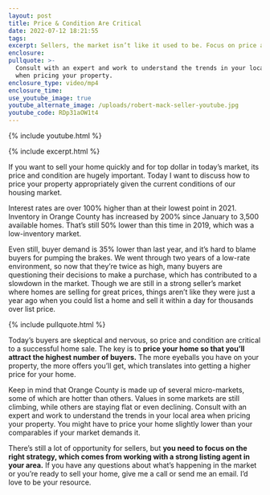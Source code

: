 ```yaml
---
layout: post
title: Price & Condition Are Critical
date: 2022-07-12 18:21:55
tags:
excerpt: Sellers, the market isn’t like it used to be. Focus on price and condition.
enclosure:
pullquote: >-
  Consult with an expert and work to understand the trends in your local area
  when pricing your property.
enclosure_type: video/mp4
enclosure_time:
use_youtube_image: true
youtube_alternate_image: /uploads/robert-mack-seller-youtube.jpg
youtube_code: RDp31aOW1t4
---
```

{% include youtube.html %}

{% include excerpt.html %}

If you want to sell your home quickly and for top dollar in today’s market, its price and condition are hugely important. Today I want to discuss how to price your property appropriately given the current conditions of our housing market.

Interest rates are over 100% higher than at their lowest point in 2021. Inventory in Orange County has increased by 200% since January to 3,500 available homes. That’s still 50% lower than this time in 2019, which was a low-inventory market.

Even still, buyer demand is 35% lower than last year, and it’s hard to blame buyers for pumping the brakes. We went through two years of a low-rate environment, so now that they’re twice as high, many buyers are questioning their decisions to make a purchase, which has contributed to a slowdown in the market. Though we are still in a strong seller’s market where homes are selling for great prices, things aren’t like they were just a year ago when you could list a home and sell it within a day for thousands over list price.

{% include pullquote.html %}

Today’s buyers are skeptical and nervous, so price and condition are critical to a successful home sale. The key is to **price your home so that you’ll attract the highest number of buyers.** The more eyeballs you have on your property, the more offers you’ll get, which translates into getting a higher price for your home.

Keep in mind that Orange County is made up of several micro-markets, some of which are hotter than others. Values in some markets are still climbing, while others are staying flat or even declining. Consult with an expert and work to understand the trends in your local area when pricing your property. You might have to price your home slightly lower than your comparables if your market demands it.&nbsp;

There’s still a lot of opportunity for sellers, but **you need to focus on the right strategy, which comes from working with a strong listing agent in your area.** If you have any questions about what’s happening in the market or you’re ready to sell your home, give me a call or send me an email. I’d love to be your resource.
